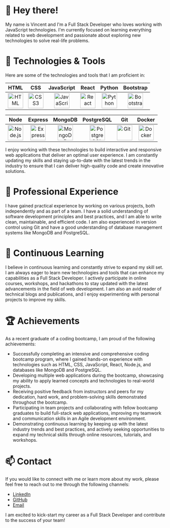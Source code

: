 
# 👋 Hey there!

My name is Vincent and I'm a Full Stack Developer who loves working with JavaScript technologies. I'm currently focused on learning everything related to web development and passionate about exploring new technologies to solve real-life problems.

# 🔧 Technologies & Tools

Here are some of the technologies and tools that I am proficient in:

| HTML | CSS | JavaScript | React | Python | Bootstrap |
| :---: | :---: | :---: | :---: | :---: | :---: |
| [<img src="https://cdn.jsdelivr.net/gh/devicons/devicon/icons/html5/html5-plain.svg" width="48" height="48" alt="HTML"/>](#) | [<img src="https://cdn.jsdelivr.net/gh/devicons/devicon/icons/css3/css3-plain.svg" width="48" height="48" alt="CSS3"/>](#) | [<img src="https://cdn.jsdelivr.net/gh/devicons/devicon/icons/javascript/javascript-plain.svg" width="48" height="48" alt="JavaScript"/>](#) | [<img src="https://cdn.jsdelivr.net/gh/devicons/devicon/icons/react/react-original.svg" width="48" height="48" alt="React"/>](#) | [<img src="https://cdn.jsdelivr.net/gh/devicons/devicon/icons/python/python-original.svg" width="48" height="48" alt="Python"/>](#) | [<img src="https://cdn.jsdelivr.net/gh/devicons/devicon/icons/bootstrap/bootstrap-plain.svg" width="48" height="48" alt="Bootstrap"/>](#) |

| Node | Express | MongoDB | PostgreSQL | Git | Docker |
| :---: | :---: | :---: | :---: | :---: | :---: |
| [<img src="https://cdn.jsdelivr.net/gh/devicons/devicon/icons/nodejs/nodejs-original.svg" width="48" height="48" alt="Node.js"/>](#) | [<img src="https://cdn.jsdelivr.net/gh/devicons/devicon/icons/express/express-original.svg" width="48" height="48" alt="Express"/>](#) | [<img src="https://cdn.jsdelivr.net/gh/devicons/devicon/icons/mongodb/mongodb-original.svg" width="48" height="48" alt="MongoDB"/>](#) | [<img src="https://cdn.jsdelivr.net/gh/devicons/devicon/icons/postgresql/postgresql-original.svg" width="48" height="48" alt="PostgreSQL"/>](#) | [<img src="https://cdn.jsdelivr.net/gh/devicons/devicon/icons/git/git-original.svg" width="48" height="48" alt="Git"/>](#) | [<img src="https://cdn.jsdelivr.net/gh/devicons/devicon/icons/docker/docker-original-wordmark.svg" width="48" height="48" alt="Docker"/>](#) |

I enjoy working with these technologies to build interactive and responsive web applications that deliver an optimal user experience. I am constantly updating my skills and staying up-to-date with the latest trends in the industry to ensure that I can deliver high-quality code and create innovative solutions.

# 💼 Professional Experience

I have gained practical experience by working on various projects, both independently and as part of a team. I have a solid understanding of software development principles and best practices, and I am able to write clean, maintainable, and efficient code. I am also experienced in version control using Git and have a good understanding of database management systems like MongoDB and PostgreSQL.

# 🌱 Continuous Learning

I believe in continuous learning and constantly strive to expand my skill set. I am always eager to learn new technologies and tools that can enhance my capabilities as a Full Stack Developer. I actively participate in online courses, workshops, and hackathons to stay updated with the latest advancements in the field of web development. I am also an avid reader of technical blogs and publications, and I enjoy experimenting with personal projects to improve my skills.


# 🏆 Achievements

As a recent graduate of a coding bootcamp, I am proud of the following achievements:

- Successfully completing an intensive and comprehensive coding bootcamp program, where I gained hands-on experience with technologies such as HTML, CSS, JavaScript, React, Node.js, and databases like MongoDB and PostgreSQL.
- Developing multiple web applications during the bootcamp, showcasing my ability to apply learned concepts and technologies to real-world projects.
- Receiving positive feedback from instructors and peers for my dedication, hard work, and problem-solving skills demonstrated throughout the bootcamp.
- Participating in team projects and collaborating with fellow bootcamp graduates to build full-stack web applications, improving my teamwork and communication skills in an Agile development environment.
- Demonstrating continuous learning by keeping up with the latest industry trends and best practices, and actively seeking opportunities to expand my technical skills through online resources, tutorials, and workshops.

# 📫 Contact

If you would like to connect with me or learn more about my work, please feel free to reach out to me through the following channels:

- [LinkedIn](https://www.linkedin.com/in/vincenthphung)
- [GitHub](https://github.com/vincenthphung)
- [Email](mailto:vincent.h.phung@gmail.com)

I am excited to kick-start my career as a Full Stack Developer and contribute to the success of your team!
